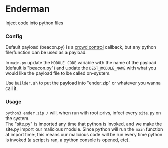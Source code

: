 # Enderman
Inject code into python files

### Config
Default payload (beacon.py) is a [crowd control](https://github.com/degenerat3/CrowdControl) callback, but any python file/function can be used as a payload.  

In `main.py` update the `MODULE_CODE` variable with the name of the payload (default is "beacon.py") and update the `DEST_MODULE_NAME` with what you would like the payload file to be called on-system.  

Use `builder.sh` to put the payload into "ender.zip" or whatever you wanna call it. 

### Usage  

`python3 ender.zip /` will, when run with root privs, infect every `site.py` on the system.  
The "site.py" is imported any time that python is invoked, and we make the site.py import our malicious module. Since python will run the `main` function at import time, this means our malicious code will be run every time python is invoked (a script is ran, a python console is opened, etc). 
